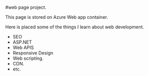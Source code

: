 ﻿#web page project.

This page is stored on Azure Web app container.

Here is placed some of the things I learn about web development.

- SEO
- ASP.NET
- Web APIS
- Responsive Design
- Web scripting.
- CDN.
- etc.